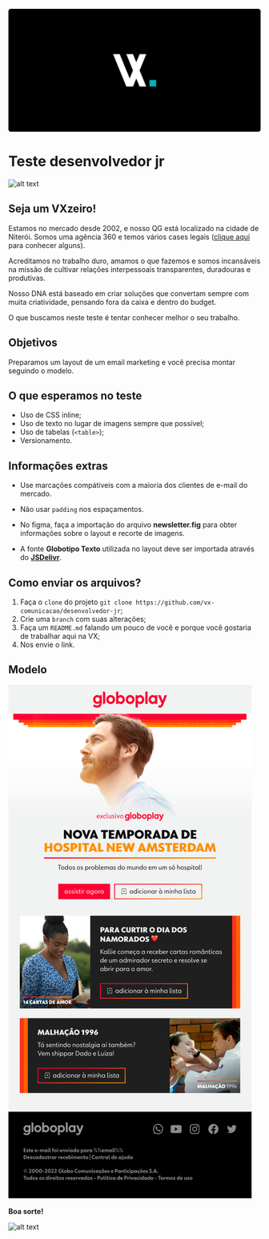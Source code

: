 ![vx](vx.png)

# Teste desenvolvedor jr

![alt text](https://d335luupugsy2.cloudfront.net/cms/files/41403/1606856495/$8lyt6e2ma2e)

## Seja um VXzeiro!

Estamos no mercado desde 2002, e nosso QG está localizado na cidade de Niterói. Somos uma agência 360 e temos vários cases legais (<a href="https://vxcomunicacao.com.br/todos-cases/" target="_blank">clique aqui</a> para conhecer alguns).

Acreditamos no trabalho duro, amamos o que fazemos e somos incansáveis na missão de cultivar relações interpessoais transparentes, duradouras e produtivas.

Nosso DNA está baseado em criar soluções que convertam sempre com muita criatividade, pensando fora da caixa e dentro do budget.

O que buscamos neste teste é tentar conhecer melhor o seu trabalho.

## Objetivos

Preparamos um layout de um email marketing e você precisa montar seguindo o modelo.

## O que esperamos no teste

* Uso de CSS inline;
* Uso de texto no lugar de imagens sempre que possível;
* Uso de tabelas (`<table>`);
* Versionamento.

## Informações extras

* Use marcações compátiveis com a maioria dos clientes de e-mail do mercado. 

* Não usar `padding` nos espaçamentos.

* No figma, faça a importação do arquivo **newsletter.fig** para obter informações sobre o layout e recorte de imagens.

* A fonte **Globotipo Texto** utilizada no layout deve ser importada através do <a href="https://cdn.jsdelivr.net/gh/viniciusvasc13/globoplay@master/globotipo2.css" target="_blank">**JSDelivr**</a>.

## Como enviar os arquivos? 

1. Faça o `clone` do projeto `git clone https://github.com/vx-comunicacao/desenvolvedor-jr`;
2. Crie uma `branch` com suas alterações;
3. Faça um `README.md` falando um pouco de você e porque você gostaria de trabalhar aqui na VX;
4. Nos envie o link.

## Modelo 

![alt text](./newsletter.png)

**Boa sorte!**

![alt text](https://d335luupugsy2.cloudfront.net/cms/files/41403/1606856495/$8lyt6e2ma2e)
